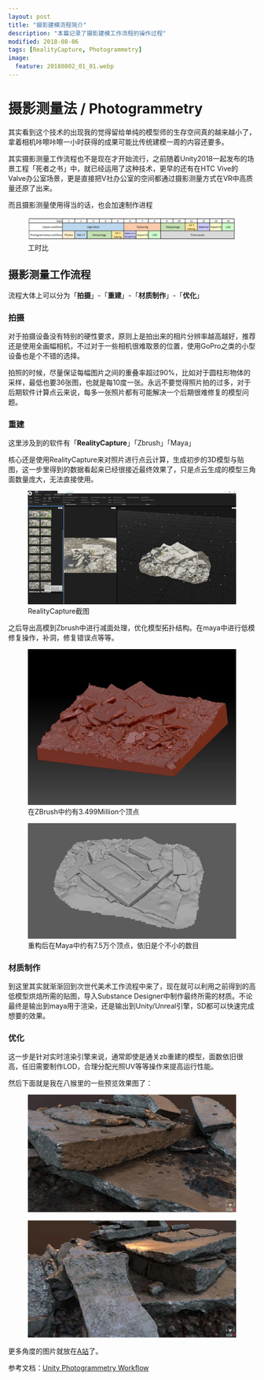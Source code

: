 ```yaml
---
layout: post
title: "摄影建模流程简介"
description: "本篇记录了摄影建模工作流程的操作过程"
modified: 2018-08-06
tags: [RealityCapture, Photogrammetry]
image:
  feature: 20180802_01_01.webp
---
```


# 摄影测量法 / Photogrammetry

其实看到这个技术的出现我的觉得留给单纯的模型师的生存空间真的越来越小了，拿着相机咔嚓咔嚓一小时获得的成果可能比传统建模一周的内容还要多。

其实摄影测量工作流程也不是现在才开始流行，之前随着Unity2018一起发布的场景工程「死者之书」中，就已经运用了这种技术，更早的还有在HTC Vive的Valve办公室场景，更是直接把V社办公室的空间都通过摄影测量方式在VR中高质量还原了出来。

而且摄影测量使用得当的话，也会加速制作进程

<figure>
 <img src="/images/20180802_01_02.webp" alt="">
 <figcaption>工时比</figcaption>
</figure>

## 摄影测量工作流程

流程大体上可以分为「**拍摄**」-「**重建**」-「**材质制作**」-「**优化**」

### 拍摄

对于拍摄设备没有特别的硬性要求，原则上是拍出来的相片分辨率越高越好，推荐还是使用全画幅相机，不过对于一些相机很难取景的位置，使用GoPro之类的小型设备也是个不错的选择。

拍照的时候，尽量保证每幅图片之间的重叠率超过90%，比如对于圆柱形物体的采样，最低也要36张图，也就是每10度一张。永远不要觉得照片拍的过多，对于后期软件计算点云来说，每多一张照片都有可能解决一个后期很难修复的模型问题。

### 重建

这里涉及到的软件有「**RealityCapture**」「Zbrush」「Maya」

核心还是使用RealityCapture来对照片进行点云计算，生成初步的3D模型与贴图，这一步里得到的数据看起来已经很接近最终效果了，只是点云生成的模型三角面数量庞大，无法直接使用。

<figure>
 <a href="/images/20180802_01_03.webp"><img src="/images/20180802_01_04.webp" alt=""></a>
 <figcaption>RealityCapture截图</figcaption>
</figure>

之后导出高模到Zbrush中进行减面处理，优化模型拓扑结构。在maya中进行低模修复操作，补洞，修复错误点等等。

<figure>
 <a href="/images/20180802_01_05.webp"><img src="/images/20180802_01_06.webp" alt=""></a>
 <figcaption>在ZBrush中约有3.499Million个顶点</figcaption>
</figure>

<figure>
 <a href="/images/20180802_01_07.webp"><img src="/images/20180802_01_08.webp" alt=""></a>
 <figcaption>重构后在Maya中约有7.5万个顶点，依旧是个不小的数目</figcaption>
</figure>

### 材质制作

到这里其实就渐渐回到次世代美术工作流程中来了，现在就可以利用之前得到的高低模型烘焙所需的贴图，导入Substance Designer中制作最终所需的材质。不论最终是输出到maya用于渲染，还是输出到Unity/Unreal引擎，SD都可以快速完成想要的效果。

### 优化

这一步是针对实时渲染引擎来说，通常即使是通关zb重建的模型，面数依旧很高，任旧需要制作LOD，合理分配光照UV等等操作来提高运行性能。

然后下面就是我在八猴里的一些预览效果图了：

<figure>
 <a href="/images/20180802_01_09.webp"><img src="/images/20180802_01_10.webp" alt=""></a>
</figure>

<figure>
 <a href="/images/20180802_01_11.webp"><img src="/images/20180802_01_12.webp" alt=""></a>
</figure>

更多角度的图片就放在[A站](https://www.artstation.com/artwork/x8Jr1)了。

参考文档：[Unity Photogrammetry Workflow](https://unity3d.com/files/solutions/photogrammetry/Unity-Photogrammetry-Workflow_2017-07_v2.pdf)